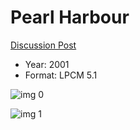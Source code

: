 # Pearl Harbour

[Discussion Post](https://www.avsforum.com/threads/bass-eq-for-filtered-movies.2995212/post-58037622)

* Year: 2001
* Format: LPCM 5.1

![img 0](https://i.imgur.com/REVk9RV.jpg)

![img 1](https://i.imgur.com/326LkH6.jpg)

